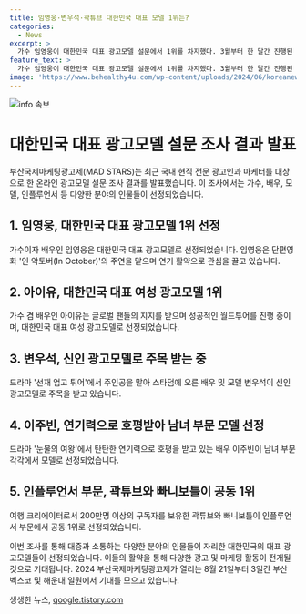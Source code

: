 ```yaml
---
title: 임영웅·변우석·곽튜브 대한민국 대표 모델 1위는?
categories:
  - News
excerpt: >
  가수 임영웅이 대한민국 대표 광고모델 설문에서 1위를 차지했다. 3월부터 한 달간 진행된 온라인 설문에서 임영웅은 대한민국 대표 광고모델 전체 1위와 함께 남성 광고모델 부문 1위에 선정됐다. 여성 광고모델에는 아이유가 1위로 선정되었고, 신인 광고모델에는 변우석과 이주빈이 각각 이름을 올렸다. 인플루언서 부문에서는 곽튜브와 빠니보틀이 공동 1위에 올랐다. 2024 부산국제마케팅광고제는 8월 21일부터 사흘간 부산 벡스코 및 해운대 일원에서 열린다.
feature_text: >
  가수 임영웅이 대한민국 대표 광고모델 설문에서 1위를 차지했다. 3월부터 한 달간 진행된 온라인 설문에서 임영웅은 대한민국 대표 광고모델 전체 1위와 함께 남성 광고모델 부문 1위에 선정됐다. 여성 광고모델에는 아이유가 1위로 선정되었고, 신인 광고모델에는 변우석과 이주빈이 각각 이름을 올렸다. 인플루언서 부문에서는 곽튜브와 빠니보틀이 공동 1위에 올랐다. 2024 부산국제마케팅광고제는 8월 21일부터 사흘간 부산 벡스코 및 해운대 일원에서 열린다.
image: 'https://www.behealthy4u.com/wp-content/uploads/2024/06/koreanews.jpg'
---
```


<p><img src="https://www.behealthy4u.com/wp-content/uploads/2024/06/koreanews.jpg" alt="info 속보" /></p>

<h1>대한민국 대표 광고모델 설문 조사 결과 발표</h1>

<p>부산국제마케팅광고제(MAD STARS)는 최근 국내 현직 전문 광고인과 마케터를 대상으로 한 온라인 광고모델 설문 조사 결과를 발표했습니다. 이 조사에서는 가수, 배우, 모델, 인플루언서 등 다양한 분야의 인물들이 선정되었습니다.</p>

<h2 data-ke-size="size26">1. 임영웅, 대한민국 대표 광고모델 1위 선정</h2>

<p data-ke-size="size16">가수이자 배우인 임영웅은 대한민국 대표 광고모델로 선정되었습니다. 임영웅은 단편영화 '인 악토버(In October)'의 주연을 맡으며 연기 활약으로 관심을 끌고 있습니다.</p>

<h2 data-ke-size="size26">2. 아이유, 대한민국 대표 여성 광고모델 1위</h2>

<p data-ke-size="size16">가수 겸 배우인 아이유는 글로벌 팬들의 지지를 받으며 성공적인 월드투어를 진행 중이며, 대한민국 대표 여성 광고모델로 선정되었습니다.</p>

<h2 data-ke-size="size26">3. 변우석, 신인 광고모델로 주목 받는 중</h2>

<p data-ke-size="size16">드라마 '선재 업고 튀어'에서 주인공을 맡아 스타덤에 오른 배우 및 모델 변우석이 신인 광고모델로 주목을 받고 있습니다.</p>

<h2 data-ke-size="size26">4. 이주빈, 연기력으로 호평받아 남녀 부문 모델 선정</h2>

<p data-ke-size="size16">드라마 '눈물의 여왕'에서 탄탄한 연기력으로 호평을 받고 있는 배우 이주빈이 남녀 부문 각각에서 모델로 선정되었습니다.</p>

<h2 data-ke-size="size26">5. 인플루언서 부문, 곽튜브와 빠니보틀이 공동 1위</h2>

<p data-ke-size="size16">여행 크리에이터로서 200만명 이상의 구독자를 보유한 곽튜브와 빠니보틀이 인플루언서 부문에서 공동 1위로 선정되었습니다.</p>

<p>이번 조사를 통해 대중과 소통하는 다양한 분야의 인물들이 자리한 대한민국의 대표 광고모델들이 선정되었습니다. 이들의 활약을 통해 다양한 광고 및 마케팅 활동이 전개될 것으로 기대됩니다. 2024 부산국제마케팅광고제가 열리는 8월 21일부터 3일간 부산 벡스코 및 해운대 일원에서 기대를 모으고 있습니다.</p>
생생한 뉴스, <a href="https://qoogle.tistory.com" rel="dofollow">qoogle.tistory.com</a>



